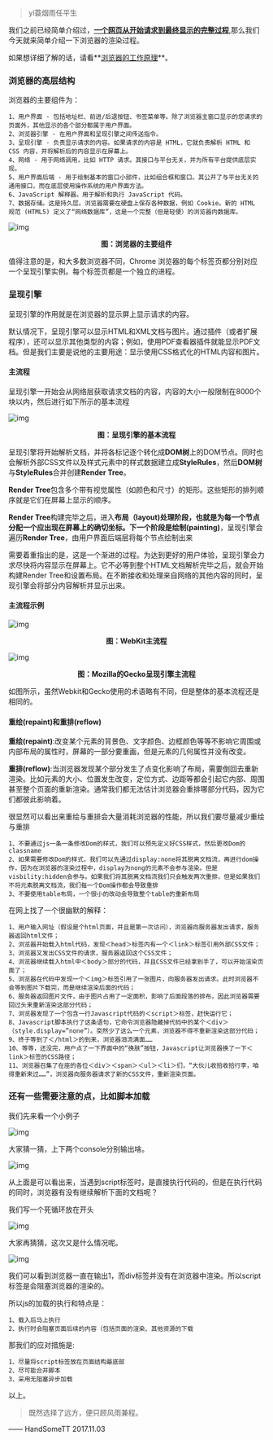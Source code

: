 >yi蓑烟雨任平生


我们之前已经简单介绍过，**[一个网页从开始请求到最终显示的完整过程](/2017/10/25/HTML-mianshi-zongjie/index.html)**,那么我们今天就来简单介绍一下浏览器的渲染过程。

如果想详细了解的话，请看**[浏览器的工作原理](https://www.html5rocks.com/zh/tutorials/internals/howbrowserswork/)**。

### 浏览器的高层结构

浏览器的主要组件为：

	1、用户界面 - 包括地址栏、前进/后退按钮、书签菜单等。除了浏览器主窗口显示的您请求的页面外，其他显示的各个部分都属于用户界面。
	2、浏览器引擎 - 在用户界面和呈现引擎之间传送指令。
	3、呈现引擎 - 负责显示请求的内容。如果请求的内容是 HTML，它就负责解析 HTML 和 CSS 内容，并将解析后的内容显示在屏幕上。
	4、网络 - 用于网络调用，比如 HTTP 请求。其接口与平台无关，并为所有平台提供底层实现。
	5、用户界面后端 - 用于绘制基本的窗口小部件，比如组合框和窗口。其公开了与平台无关的通用接口，而在底层使用操作系统的用户界面方法。
	6、JavaScript 解释器。用于解析和执行 JavaScript 代码。
	7、数据存储。这是持久层。浏览器需要在硬盘上保存各种数据，例如 Cookie。新的 HTML 规范 (HTML5) 定义了“网络数据库”，这是一个完整（但是轻便）的浏览器内数据库。


![img](http://www.handsomett.top/img/in-post/post-xuanran-yuanli/components.png)
<strong><center>图：浏览器的主要组件</center></strong>

值得注意的是，和大多数浏览器不同，Chrome 浏览器的每个标签页都分别对应一个呈现引擎实例。每个标签页都是一个独立的进程。


### 呈现引擎

呈现引擎的作用就是在浏览器的显示屏上显示请求的内容。

默认情况下，呈现引擎可以显示HTML和XML文档与图片。通过插件（或者扩展程序），还可以显示其他类型的内容；例如，使用PDF查看器插件就能显示PDF文档。但是我们主要是说他的主要用途：显示使用CSS格式化的HTML内容和图片。

#### 主流程

呈现引擎一开始会从网络层获取请求文档的内容，内容的大小一般限制在8000个块以内，然后进行如下所示的基本流程

![img](http://www.handsomett.top/img/in-post/post-xuanran-yuanli/flow.png)
<strong><center>图：呈现引擎的基本流程</center></strong>

呈现引擎将开始解析文档，并将各标记逐个转化成**DOM树**上的DOM节点。同时也会解析外部CSS文件以及样式元素中的样式数据建立成**StyleRules**，然后**DOM树**与**StyleRules**合并创建**Render Tree**。

**Render Tree**包含多个带有视觉属性（如颜色和尺寸）的矩形。这些矩形的排列顺序就是它们在屏幕上显示的顺序。

**Render Tree**构建完毕之后，进入**布局（layout)**处理阶段，也就是为每一个节点分配一个应出现在屏幕上的确切坐标。下一个阶段是**绘制(painting)**，呈现引擎会遍历**Render Tree**，由用户界面后端层将每个节点绘制出来

需要着重指出的是，这是一个渐进的过程。为达到更好的用户体验，呈现引擎会力求尽快将内容显示在屏幕上。它不必等到整个HTML文档解析完毕之后，就会开始构建Render Tree和设置布局。在不断接收和处理来自网络的其他内容的同时，呈现引擎会将部分内容解析并显示出来。

#### 主流程示例

![img](http://www.handsomett.top/img/in-post/post-xuanran-yuanli/webkitflow.png)
<strong><center>图：WebKit主流程</center></strong>

![img](http://www.handsomett.top/img/in-post/post-xuanran-yuanli/geckoflow.jpg)
<strong><center>图：Mozilla的Gecko呈现引擎主流程</center></strong>

如图所示，虽然Webkit和Gecko使用的术语略有不同，但是整体的基本流程还是相同的。


#### 重绘(repaint)和重排(reflow)

**重绘(repaint)**:改变某个元素的背景色、文字颜色、边框颜色等等不影响它周围或内部布局的属性时，屏幕的一部分要重画，但是元素的几何属性并没有改变。

**重排(reflow)**:当浏览器发现某个部分发生了点变化影响了布局，需要倒回去重新渲染。比如元素的大小、位置发生改变，定位方式、边距等都会引起它内部、周围甚至整个页面的重新渲染。通常我们都无法估计浏览器会重排哪部分代码，因为它们都彼此影响着。

很显然可以看出来重绘与重排会大量消耗浏览器的性能，所以我们要尽量减少重绘与重排

	1、不要通过js一条一条修改Dom的样式，我们可以预先定义好CSS样式，然后更改Dom的classname
	2、如果需要修改Dom的样式，我们可以先通过display:none将其脱离文档流，再进行dom操作，因为在浏览器的渲染过程中，display为nong的元素不会参与渲染。但是visbility:hidden会参与。如果我们将其脱离文档流我们只会触发两次重排，但是如果我们不将元素脱离文档流，我们每一个Dom操作都会导致重排
	3、不要使用table布局，一个很小的改动会导致整个table的重新布局



在网上找了一个很幽默的解释：

	1、用户输入网址（假设是个html页面，并且是第一次访问），浏览器向服务器发出请求，服务器返回html文件； 
	2、浏览器开始载入html代码，发现＜head＞标签内有一个＜link＞标签引用外部CSS文件； 
	3、浏览器又发出CSS文件的请求，服务器返回这个CSS文件； 
	4、浏览器继续载入html中＜body＞部分的代码，并且CSS文件已经拿到手了，可以开始渲染页面了； 
	5、浏览器在代码中发现一个＜img＞标签引用了一张图片，向服务器发出请求。此时浏览器不会等到图片下载完，而是继续渲染后面的代码； 
	6、服务器返回图片文件，由于图片占用了一定面积，影响了后面段落的排布，因此浏览器需要回过头来重新渲染这部分代码； 
	7、浏览器发现了一个包含一行Javascript代码的＜script＞标签，赶快运行它； 
	8、Javascript脚本执行了这条语句，它命令浏览器隐藏掉代码中的某个＜div＞ （style.display=”none”）。突然少了这么一个元素，浏览器不得不重新渲染这部分代码； 
	9、终于等到了＜/html＞的到来，浏览器泪流满面…… 
	10、等等，还没完，用户点了一下界面中的“换肤”按钮，Javascript让浏览器换了一下＜link＞标签的CSS路径； 
	11、浏览器召集了在座的各位＜div＞＜span＞＜ul＞＜li＞们，“大伙儿收拾收拾行李，咱得重新来过……”，浏览器向服务器请求了新的CSS文件，重新渲染页面。


### 还有一些需要注意的点，比如脚本加载

我们先来看一个小例子

![img](http://www.handsomett.top/img/in-post/post-xuanran-yuanli/demo.png)

大家猜一猜，上下两个console分别输出啥。

![img](http://www.handsomett.top/img/in-post/post-xuanran-yuanli/answer1.png)

从上面是可以看出来，当遇到script标签时，是直接执行代码的，但是在执行代码的同时，浏览器有没有继续解析下面的文档呢？

我们写一个死循环放在开头

![img](http://www.handsomett.top/img/in-post/post-xuanran-yuanli/demo2.png)

大家再猜猜，这次又是什么情况呢。

![img](http://www.handsomett.top/img/in-post/post-xuanran-yuanli/answer2.png)

我们可以看到浏览器一直在输出1，而div标签并没有在浏览器中渲染。所以script标签是会阻塞浏览器的渲染的。

所以js的加载的执行和特点是：
	
	1、载入后马上执行
	2、执行时会阻塞页面后续的内容（包括页面的渲染、其他资源的下载

那我们的应对措施是:

	1、尽量将script标签放在页面结构最底部
	2、尽可能合并脚本
	3、采用无阻塞异步加载


以上。





>既然选择了远方，便只顾风雨兼程。

—— HandSomeTT 2017.11.03